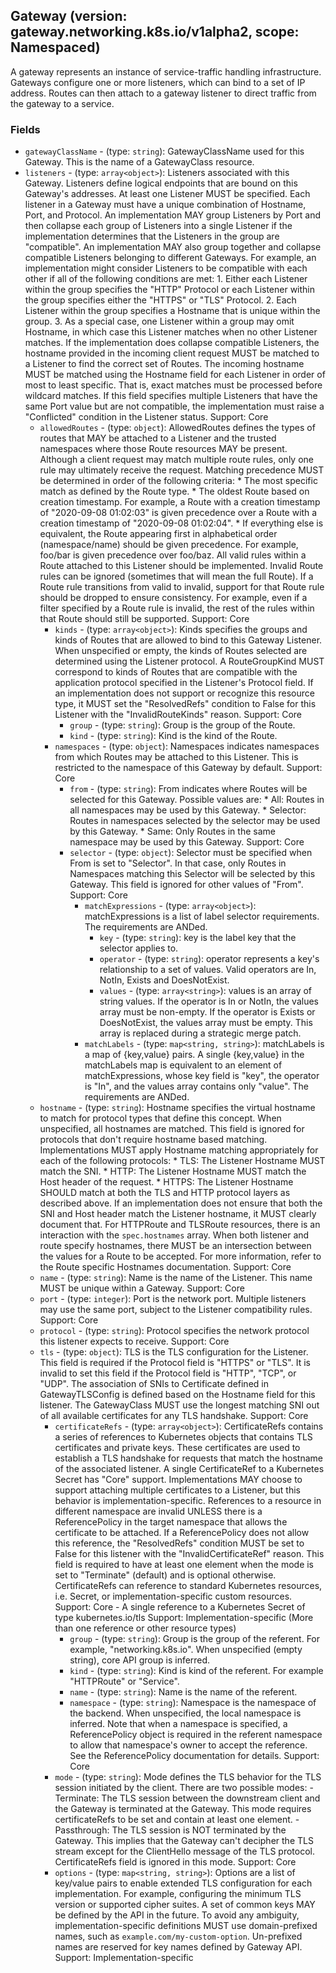 
## Gateway (version: gateway.networking.k8s.io/v1alpha2, scope: Namespaced)

A gateway represents an instance of service-traffic handling infrastructure. Gateways configure one or more listeners, which can bind to a set of IP address. Routes can then attach to a gateway listener to direct traffic from the gateway to a service.

### Fields
- `gatewayClassName` - (type: `string`): GatewayClassName used for this Gateway. This is the name of a GatewayClass resource.
- `listeners` - (type: `array<object>`): Listeners associated with this Gateway. Listeners define logical endpoints that are bound on this Gateway's addresses. At least one Listener MUST be specified.  Each listener in a Gateway must have a unique combination of Hostname, Port, and Protocol.  An implementation MAY group Listeners by Port and then collapse each group of Listeners into a single Listener if the implementation determines that the Listeners in the group are "compatible". An implementation MAY also group together and collapse compatible Listeners belonging to different Gateways.  For example, an implementation might consider Listeners to be compatible with each other if all of the following conditions are met:  1. Either each Listener within the group specifies the "HTTP"    Protocol or each Listener within the group specifies either    the "HTTPS" or "TLS" Protocol.  2. Each Listener within the group specifies a Hostname that is unique    within the group.  3. As a special case, one Listener within a group may omit Hostname,    in which case this Listener matches when no other Listener    matches.  If the implementation does collapse compatible Listeners, the hostname provided in the incoming client request MUST be matched to a Listener to find the correct set of Routes. The incoming hostname MUST be matched using the Hostname field for each Listener in order of most to least specific. That is, exact matches must be processed before wildcard matches.  If this field specifies multiple Listeners that have the same Port value but are not compatible, the implementation must raise a "Conflicted" condition in the Listener status.  Support: Core
	- `allowedRoutes` - (type: `object`): AllowedRoutes defines the types of routes that MAY be attached to a Listener and the trusted namespaces where those Route resources MAY be present.  Although a client request may match multiple route rules, only one rule may ultimately receive the request. Matching precedence MUST be determined in order of the following criteria:  * The most specific match as defined by the Route type. * The oldest Route based on creation timestamp. For example, a Route with   a creation timestamp of "2020-09-08 01:02:03" is given precedence over   a Route with a creation timestamp of "2020-09-08 01:02:04". * If everything else is equivalent, the Route appearing first in   alphabetical order (namespace/name) should be given precedence. For   example, foo/bar is given precedence over foo/baz.  All valid rules within a Route attached to this Listener should be implemented. Invalid Route rules can be ignored (sometimes that will mean the full Route). If a Route rule transitions from valid to invalid, support for that Route rule should be dropped to ensure consistency. For example, even if a filter specified by a Route rule is invalid, the rest of the rules within that Route should still be supported.  Support: Core
		- `kinds` - (type: `array<object>`): Kinds specifies the groups and kinds of Routes that are allowed to bind to this Gateway Listener. When unspecified or empty, the kinds of Routes selected are determined using the Listener protocol.  A RouteGroupKind MUST correspond to kinds of Routes that are compatible with the application protocol specified in the Listener's Protocol field. If an implementation does not support or recognize this resource type, it MUST set the "ResolvedRefs" condition to False for this Listener with the "InvalidRouteKinds" reason.  Support: Core
			- `group` - (type: `string`): Group is the group of the Route.
			- `kind` - (type: `string`): Kind is the kind of the Route.
		- `namespaces` - (type: `object`): Namespaces indicates namespaces from which Routes may be attached to this Listener. This is restricted to the namespace of this Gateway by default.  Support: Core
			- `from` - (type: `string`): From indicates where Routes will be selected for this Gateway. Possible values are: * All: Routes in all namespaces may be used by this Gateway. * Selector: Routes in namespaces selected by the selector may be used by   this Gateway. * Same: Only Routes in the same namespace may be used by this Gateway.  Support: Core
			- `selector` - (type: `object`): Selector must be specified when From is set to "Selector". In that case, only Routes in Namespaces matching this Selector will be selected by this Gateway. This field is ignored for other values of "From".  Support: Core
				- `matchExpressions` - (type: `array<object>`): matchExpressions is a list of label selector requirements. The requirements are ANDed.
					- `key` - (type: `string`): key is the label key that the selector applies to.
					- `operator` - (type: `string`): operator represents a key's relationship to a set of values. Valid operators are In, NotIn, Exists and DoesNotExist.
					- `values` - (type: `array<string>`): values is an array of string values. If the operator is In or NotIn, the values array must be non-empty. If the operator is Exists or DoesNotExist, the values array must be empty. This array is replaced during a strategic merge patch.
				- `matchLabels` - (type: `map<string, string>`): matchLabels is a map of {key,value} pairs. A single {key,value} in the matchLabels map is equivalent to an element of matchExpressions, whose key field is "key", the operator is "In", and the values array contains only "value". The requirements are ANDed.
	- `hostname` - (type: `string`): Hostname specifies the virtual hostname to match for protocol types that define this concept. When unspecified, all hostnames are matched. This field is ignored for protocols that don't require hostname based matching.  Implementations MUST apply Hostname matching appropriately for each of the following protocols:  * TLS: The Listener Hostname MUST match the SNI. * HTTP: The Listener Hostname MUST match the Host header of the request. * HTTPS: The Listener Hostname SHOULD match at both the TLS and HTTP   protocol layers as described above. If an implementation does not   ensure that both the SNI and Host header match the Listener hostname,   it MUST clearly document that.  For HTTPRoute and TLSRoute resources, there is an interaction with the `spec.hostnames` array. When both listener and route specify hostnames, there MUST be an intersection between the values for a Route to be accepted. For more information, refer to the Route specific Hostnames documentation.  Support: Core
	- `name` - (type: `string`): Name is the name of the Listener. This name MUST be unique within a Gateway.  Support: Core
	- `port` - (type: `integer`): Port is the network port. Multiple listeners may use the same port, subject to the Listener compatibility rules.  Support: Core
	- `protocol` - (type: `string`): Protocol specifies the network protocol this listener expects to receive.  Support: Core
	- `tls` - (type: `object`): TLS is the TLS configuration for the Listener. This field is required if the Protocol field is "HTTPS" or "TLS". It is invalid to set this field if the Protocol field is "HTTP", "TCP", or "UDP".  The association of SNIs to Certificate defined in GatewayTLSConfig is defined based on the Hostname field for this listener.  The GatewayClass MUST use the longest matching SNI out of all available certificates for any TLS handshake.  Support: Core
		- `certificateRefs` - (type: `array<object>`): CertificateRefs contains a series of references to Kubernetes objects that contains TLS certificates and private keys. These certificates are used to establish a TLS handshake for requests that match the hostname of the associated listener.  A single CertificateRef to a Kubernetes Secret has "Core" support. Implementations MAY choose to support attaching multiple certificates to a Listener, but this behavior is implementation-specific.  References to a resource in different namespace are invalid UNLESS there is a ReferencePolicy in the target namespace that allows the certificate to be attached. If a ReferencePolicy does not allow this reference, the "ResolvedRefs" condition MUST be set to False for this listener with the "InvalidCertificateRef" reason.  This field is required to have at least one element when the mode is set to "Terminate" (default) and is optional otherwise.  CertificateRefs can reference to standard Kubernetes resources, i.e. Secret, or implementation-specific custom resources.  Support: Core - A single reference to a Kubernetes Secret of type kubernetes.io/tls  Support: Implementation-specific (More than one reference or other resource types)
			- `group` - (type: `string`): Group is the group of the referent. For example, "networking.k8s.io". When unspecified (empty string), core API group is inferred.
			- `kind` - (type: `string`): Kind is kind of the referent. For example "HTTPRoute" or "Service".
			- `name` - (type: `string`): Name is the name of the referent.
			- `namespace` - (type: `string`): Namespace is the namespace of the backend. When unspecified, the local namespace is inferred.  Note that when a namespace is specified, a ReferencePolicy object is required in the referent namespace to allow that namespace's owner to accept the reference. See the ReferencePolicy documentation for details.  Support: Core
		- `mode` - (type: `string`): Mode defines the TLS behavior for the TLS session initiated by the client. There are two possible modes:  - Terminate: The TLS session between the downstream client   and the Gateway is terminated at the Gateway. This mode requires   certificateRefs to be set and contain at least one element. - Passthrough: The TLS session is NOT terminated by the Gateway. This   implies that the Gateway can't decipher the TLS stream except for   the ClientHello message of the TLS protocol.   CertificateRefs field is ignored in this mode.  Support: Core
		- `options` - (type: `map<string, string>`): Options are a list of key/value pairs to enable extended TLS configuration for each implementation. For example, configuring the minimum TLS version or supported cipher suites.  A set of common keys MAY be defined by the API in the future. To avoid any ambiguity, implementation-specific definitions MUST use domain-prefixed names, such as `example.com/my-custom-option`. Un-prefixed names are reserved for key names defined by Gateway API.  Support: Implementation-specific